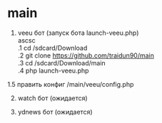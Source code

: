 # main

1. veeu бот (запуск бота launch-veeu.php) <br>
ascsc <br>
.1 cd /sdcard/Download <br>
.2 git clone https://github.com/traidun90/main <br>
.3 cd /sdcard/Download/main <br>
.4 php launch-veeu.php <br>

1.5 править конфиг /main/veeu/config.php

2. watch бот (ожидается)

3. ydnews бот (ожидается)